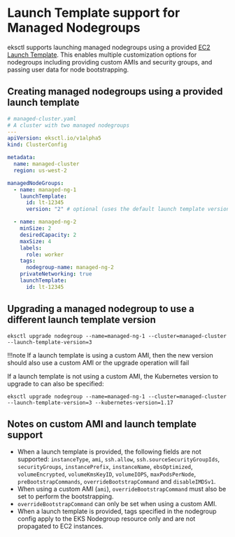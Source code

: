 # Launch Template support for Managed Nodegroups

eksctl supports launching managed nodegroups using a provided [EC2 Launch Template](https://docs.aws.amazon.com/AWSEC2/latest/UserGuide/ec2-launch-templates.html).
This enables multiple customization options for nodegroups including providing custom AMIs and security groups, and passing user data for node bootstrapping.


## Creating managed nodegroups using a provided launch template

```yaml
# managed-cluster.yaml
# A cluster with two managed nodegroups
---
apiVersion: eksctl.io/v1alpha5
kind: ClusterConfig

metadata:
  name: managed-cluster
  region: us-west-2

managedNodeGroups:
  - name: managed-ng-1
    launchTemplate:
      id: lt-12345
      version: "2" # optional (uses the default launch template version if unspecified)

  - name: managed-ng-2
    minSize: 2
    desiredCapacity: 2
    maxSize: 4
    labels:
      role: worker
    tags:
      nodegroup-name: managed-ng-2
    privateNetworking: true
    launchTemplate:
      id: lt-12345

```


## Upgrading a managed nodegroup to use a different launch template version

```shell
eksctl upgrade nodegroup --name=managed-ng-1 --cluster=managed-cluster --launch-template-version=3
```

!!!note
    If a launch template is using a custom AMI, then the new version should also use a custom AMI or the upgrade operation will fail


If a launch template is not using a custom AMI, the Kubernetes version to upgrade to can also be specified:

```shell
eksctl upgrade nodegroup --name=managed-ng-1 --cluster=managed-cluster --launch-template-version=3 --kubernetes-version=1.17
```


## Notes on custom AMI and launch template support
- When a launch template is provided, the following fields are not supported: `instanceType`, `ami`, `ssh.allow`, `ssh.sourceSecurityGroupIds`, `securityGroups`,
 `instancePrefix`, `instanceName`, `ebsOptimized`, `volumeEncrypted`, `volumeKmsKeyID`, `volumeIOPS`, `maxPodsPerNode`, `preBootstrapCommands`, `overrideBootstrapCommand` and `disableIMDSv1`.
- When using a custom AMI (`ami`), `overrideBootstrapCommand` must also be set to perform the bootstrapping.
- `overrideBootstrapCommand` can only be set when using a custom AMI.
- When a launch template is provided, tags specified in the nodegroup config apply to the EKS Nodegroup resource only and are not propagated to EC2 instances.
